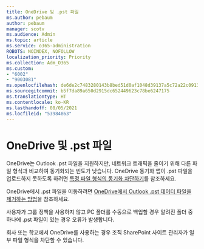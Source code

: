 ```yaml
---
title: OneDrive 및 .pst 파일
ms.author: pebaum
author: pebaum
manager: scotv
ms.audience: Admin
ms.topic: article
ms.service: o365-administration
ROBOTS: NOINDEX, NOFOLLOW
localization_priority: Priority
ms.collection: Adm_O365
ms.custom:
- "6002"
- "9003081"
ms.openlocfilehash: de6de2c7483280143b8bed51d0af1048d39137a5c72a22c09131d32326b8e447
ms.sourcegitcommit: b5f7da89a650d2915dc652449623c78be6247175
ms.translationtype: HT
ms.contentlocale: ko-KR
ms.lasthandoff: 08/05/2021
ms.locfileid: "53984863"
---
```

# <a name="onedrive-and-pst-files"></a>OneDrive 및 .pst 파일 

OneDrive는 Outlook .pst 파일을 지원하지만, 네트워크 트래픽을 줄이기 위해 다른 파일 형식과 비교하여 동기화되는 빈도가 낮습니다. OneDrive 동기화 앱이 .pst 파일을 업로드하지 못하도록 하려면 [특정 파일 형식의 동기화 차단하기](https://docs.microsoft.com/onedrive/block-file-types)를 참조하세요. 

OneDrive에서 .pst 파일을 이동하려면 [OneDrive에서 Outlook .pst 데이터 파일을 제거하는 방법](https://support.microsoft.com/office/how-to-remove-an-outlook-pst-data-file-from-onedrive-b6b9e522-59bd-40f7-949f-168d0aa9b38e)을 참조하세요. 

사용자가 그룹 정책을 사용하지 않고 PC 폴더를 수동으로 백업할 경우 알려진 폴더 중 하나에 .pst 파일이 있는 경우 오류가 발생합니다.

회사 또는 학교에서 OneDrive를 사용하는 경우 조직 SharePoint 사이트 관리자가 일부 파일 형식을 차단할 수 있습니다.